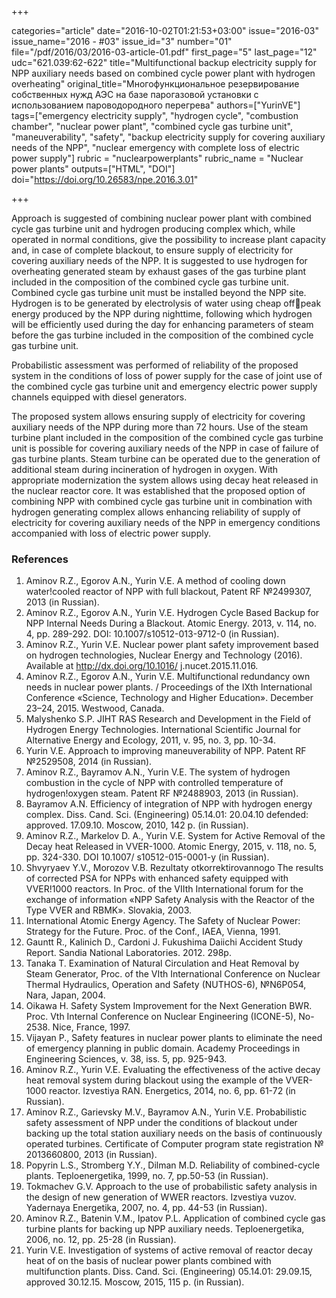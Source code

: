 +++

categories="article"
date="2016-10-02T01:21:53+03:00"
issue="2016-03"
issue_name="2016 - #03"
issue_id="3"
number="01"
file="/pdf/2016/03/2016-03-article-01.pdf"
first_page="5"
last_page="12"
udc="621.039:62-622"
title="Multifunctional backup electricity supply for NPP auxiliary needs based on combined cycle power plant with hydrogen overheating"
original_title="Многофункциональное резервирование собственных нужд АЭС на базе парогазовой установки с использованием пароводородного перегрева"
authors=["YurinVE"]
tags=["emergency electricity supply", "hydrogen cycle", "combustion chamber", "nuclear power plant", "combined cycle gas turbine unit", "maneuverability", "safety", "backup electricity supply for covering auxiliary needs of the NPP", "nuclear emergency with complete loss of electric power supply"]
rubric = "nuclearpowerplants"
rubric_name = "Nuclear power plants"
outputs=["HTML", "DOI"]
doi="https://doi.org/10.26583/npe.2016.3.01"

+++

Approach is suggested of combining nuclear power plant with combined cycle gas turbine
unit and hydrogen producing complex which, while operated in normal conditions, give the
possibility to increase plant capacity and, in case of complete blackout, to ensure supply of
electricity for covering auxiliary needs of the NPP. It is suggested to use hydrogen for
overheating generated steam by exhaust gases of the gas turbine plant included in the
composition of the combined cycle gas turbine unit. Combined cycle gas turbine unit must
be installed beyond the NPP site. Hydrogen is to be generated by electrolysis of water using
cheap offpeak energy produced by the NPP during nighttime, following which hydrogen
will be efficiently used during the day for enhancing parameters of steam before the gas
turbine included in the composition of the combined cycle gas turbine unit.

Probabilistic assessment was performed of reliability of the proposed system in the
conditions of loss of power supply for the case of joint use of the combined cycle gas turbine
unit and emergency electric power supply channels equipped with diesel generators.

The proposed system allows ensuring supply of electricity for covering auxiliary needs
of the NPP during more than 72 hours. Use of the steam turbine plant included in the
composition of the combined cycle gas turbine unit is possible for covering auxiliary needs
of the NPP in case of failure of gas turbine plants. Steam turbine can be operated due to
the generation of additional steam during incineration of hydrogen in oxygen. With
appropriate modernization the system allows using decay heat released in the nuclear reactor
core. It was established that the proposed option of combining NPP with combined cycle
gas turbine unit in combination with hydrogen generating complex allows enhancing
reliability of supply of electricity for covering auxiliary needs of the NPP in emergency
conditions accompanied with loss of electric power supply.

### References

1. Aminov R.Z., Egorov A.N., Yurin V.E. A method of cooling down water!cooled reactor of NPP with full blackout, Patent RF №2499307, 2013 (in Russian).
2. Aminov R.Z., Egorov A.N., Yurin V.E. Hydrogen Cycle Based Backup for NPP Internal Needs During a Blackout. Atomic Energy. 2013, v. 114, no. 4, pp. 289-292. DOI: 10.1007/s10512-013-9712-0 (in Russian).
3. Aminov R.Z., Yurin V.E. Nuclear power plant safety improvement based on hydrogen technologies, Nuclear Energy and Technology (2016). Available at http://dx.doi.org/10.1016/ j.nucet.2015.11.016.
4. Aminov R.Z., Egorov A.N., Yurin V.E. Multifunctional redundancy own needs in nuclear power plants. / Proceedings of the IXth International Conference «Science, Technology and Higher Education». December 23–24, 2015. Westwood, Canada.
5. Malyshenko S.P. JIHT RAS Research and Development in the Field of Hydrogen Energy Technologies. International Scientific Journal for Alternative Energy and Ecology, 2011, v. 95, no. 3, pp. 10-34.
6. Yurin V.E. Approach to improving maneuverability of NPP. Patent RF №2529508, 2014 (in Russian).
7. Aminov R.Z., Bayramov A.N., Yurin V.E. The system of hydrogen combustion in the cycle of NPP with controlled temperature of hydrogen!oxygen steam. Patent RF №2488903, 2013 (in Russian).
8. Bayramov A.N. Efficiency of integration of NPP with hydrogen energy complex. Diss. Cand. Sci. (Engineering) 05.14.01: 20.04.10 defended: approved. 17.09.10. Moscow, 2010, 142 p. (in Russian).
9. Aminov R.Z., Markelov D. A., Yurin V.E. System for Active Removal of the Decay heat Released in VVER-1000. Atomic Energy, 2015, v. 118, no. 5, pp. 324-330. DOI 10.1007/ s10512-015-0001-y (in Russian).
10. Shvyryaev Y.V., Morozov V.B. Rezultaty otkorrektirovannogo The results of corrected PSA for NPPs with enhanced safety equipped with VVER!1000 reactors. In Proc. of the VIIth International forum for the exchange of information «NPP Safety Analysis with the Reactor of the Type VVER and RBMK». Slovakia, 2003.
11. International Atomic Energy Agency. The Safety of Nuclear Power: Strategy for the Future. Proc. of the Conf., IAEA, Vienna, 1991.
12. Gauntt R., Kalinich D., Cardoni J. Fukushima Daiichi Accident Study Report. Sandia National Laboratories. 2012. 298p.
13. Tanaka T. Examination of Natural Circulation and Heat Removal by Steam Generator, Proc. of the VIth International Conference on Nuclear Thermal Hydraulics, Operation and Safety (NUTHOS-6), №N6P054, Nara, Japan, 2004.
14. Oikawa H. Safety System Improvement for the Next Generation BWR. Proc. Vth Internal Conference on Nuclear Engineering (ICONE-5), No-2538. Nice, France, 1997.
15. Vijayan P., Safety features in nuclear power plants to eliminate the need of emergency planning in public domain. Academy Proceedings in Engineering Sciences, v. 38, iss. 5, pp. 925-943.
16. Aminov R.Z., Yurin V.E. Evaluating the effectiveness of the active decay heat removal system during blackout using the example of the VVER-1000 reactor. Izvestiya RAN. Energetics, 2014, no. 6, pp. 61-72 (in Russian).
17. Aminov R.Z., Garievsky M.V., Bayramov A.N., Yurin V.E. Probabilistic safety assessment of NPP under the conditions of blackout under backing up the total station auxiliary needs on the basis of continuously operated turbines. Certificate of Computer program state registration № 2013660800, 2013 (in Russian).
18. Popyrin L.S., Stromberg Y.Y., Dilman M.D. Reliability of combined-cycle plants. Teploenergetika, 1999, no. 7, pp.50-53 (in Russian).
19. Tokmachev G.V. Approach to the use of probabilistic safety analysis in the design of new generation of WWER reactors. Izvestiya vuzov. Yadernaya Energetika, 2007, no. 4, pp. 44-53
(in Russian).
20. Aminov R.Z., Batenin V.M., Ipatov P.L. Application of combined cycle gas turbine plants for backing up NPP auxiliary needs. Teploenergetika, 2006, no. 12, pp. 25-28 (in Russian).
21. Yurin V.E. Investigation of systems of active removal of reactor decay heat of on the basis of nuclear power plants combined with multifunction plants. Diss. Cand. Sci. (Engineering) 05.14.01: 29.09.15, approved 30.12.15. Moscow, 2015, 115 p. (in Russian).